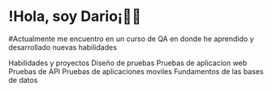 # !Hola, soy Dario¡✌🏻

#Actualmente me encuentro en un curso de QA en donde he aprendido y desarrollado nuevas habilidades
<summary>Habilidades y proyectos
Diseño de pruebas
Pruebas de aplicacion web
Pruebas de API
Pruebas de aplicaciones moviles
Fundamentos de las bases de datos</summary>
